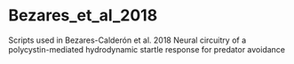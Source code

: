 # Bezares_et_al_2018
Scripts used in Bezares-Calderón et al. 2018 Neural circuitry of a polycystin-mediated hydrodynamic startle response for predator avoidance
